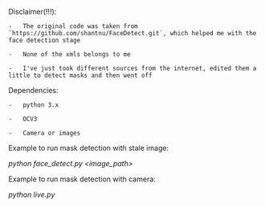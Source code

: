 Disclaimer(!!!):
   
    -   The original code was taken from `https://github.com/shantnu/FaceDetect.git`, which helped me with the face detection stage
   
    -   None of the xmls belongs to me
   
    -   I've just took different sources from the internet, edited them a little to detect masks and then went off

Dependencies:
   
    -   python 3.x
   
    -   OCV3
   
    -   Camera or images


Example to run mask detection with stale image:

*python face_detect.py <image_path>*

Example to run mask detection with camera:

*python live.py*

